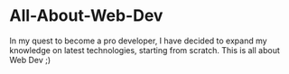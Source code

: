 # All-About-Web-Dev
In my quest to become a pro developer, I have decided to expand my knowledge on latest technologies, starting from scratch. This is all about Web Dev ;)

